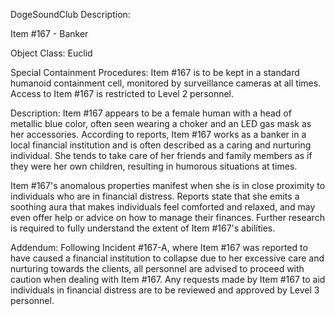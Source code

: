 DogeSoundClub Description:

Item #167 - Banker

Object Class: Euclid

Special Containment Procedures: Item #167 is to be kept in a standard humanoid containment cell, monitored by surveillance cameras at all times. Access to Item #167 is restricted to Level 2 personnel.

Description: Item #167 appears to be a female human with a head of metallic blue color, often seen wearing a choker and an LED gas mask as her accessories. According to reports, Item #167 works as a banker in a local financial institution and is often described as a caring and nurturing individual. She tends to take care of her friends and family members as if they were her own children, resulting in humorous situations at times.

Item #167's anomalous properties manifest when she is in close proximity to individuals who are in financial distress. Reports state that she emits a soothing aura that makes individuals feel comforted and relaxed, and may even offer help or advice on how to manage their finances. Further research is required to fully understand the extent of Item #167's abilities.

Addendum: Following Incident #167-A, where Item #167 was reported to have caused a financial institution to collapse due to her excessive care and nurturing towards the clients, all personnel are advised to proceed with caution when dealing with Item #167. Any requests made by Item #167 to aid individuals in financial distress are to be reviewed and approved by Level 3 personnel.